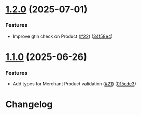# [1.2.0](https://github.com/adobe/structured-data-validator/compare/v1.1.0...v1.2.0) (2025-07-01)


### Features

* Improve gtin check on Product ([#22](https://github.com/adobe/structured-data-validator/issues/22)) ([34f58e4](https://github.com/adobe/structured-data-validator/commit/34f58e4d5f92eb772f0af156d88dc1a9fd00249a))

# [1.1.0](https://github.com/adobe/structured-data-validator/compare/v1.0.0...v1.1.0) (2025-06-26)


### Features

* Add types for Merchant Product validation ([#21](https://github.com/adobe/structured-data-validator/issues/21)) ([015cde3](https://github.com/adobe/structured-data-validator/commit/015cde3cc8c539f00c4091db7dc48c2cd876d0b2))

# Changelog
